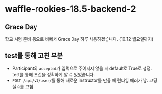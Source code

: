 # waffle-rookies-18.5-backend-2

## Grace Day
학교 시험 준비 등으로 바빠서 Grace Day 하루 사용하겠습니다. (10/12 월요일까지)

## test를 통해 고친 부분
- Participant의 `accepted`가 입력으로 주어지지 않을 시 default로 True로 설정. test를 통해 조건을 정확하게 알 수 있었습니다.
- `POST /api/v1/user/`를 통해 새로운 instructor를 만들 때 런타임 에러가 남. 코딩 실수를 고침.
